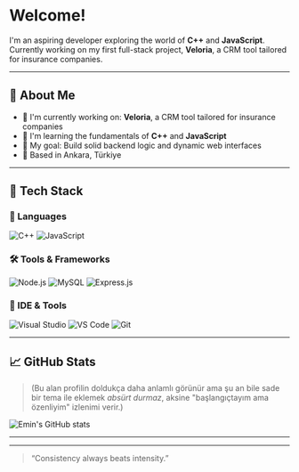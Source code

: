 # Welcome! 

I'm an aspiring developer exploring the world of **C++** and **JavaScript**.  
Currently working on my first full-stack project, **Veloria**, a CRM tool tailored for insurance companies.

---

## 🧠 About Me
- 🔭 I'm currently working on: **Veloria**, a CRM tool tailored for insurance companies
- 🌱 I'm learning the fundamentals of **C++** and **JavaScript**
- 🎯 My goal: Build solid backend logic and dynamic web interfaces
- 📍 Based in Ankara, Türkiye

---

## 🧰 Tech Stack

### 📌 Languages
![C++](https://img.shields.io/badge/C%2B%2B-Beginner-blue?style=flat-square&logo=c%2B%2B)
![JavaScript](https://img.shields.io/badge/JavaScript-Beginner-yellow?style=flat-square&logo=javascript)

### 🛠 Tools & Frameworks
![Node.js](https://img.shields.io/badge/Node.js-Exploring-green?style=flat-square&logo=node.js)
![MySQL](https://img.shields.io/badge/MySQL-Basic-blue?style=flat-square&logo=mysql)
![Express.js](https://img.shields.io/badge/Express.js-Starting-black?style=flat-square&logo=express)

### 🧩 IDE & Tools
![Visual Studio](https://img.shields.io/badge/Visual%20Studio-C++%20Preferred-blueviolet?style=flat-square&logo=visual-studio)
![VS Code](https://img.shields.io/badge/VS%20Code-JS%20%26%20Web%20Dev%20Preferred-blue?style=flat-square&logo=visual-studio-code)
![Git](https://img.shields.io/badge/Git-Intermediate-orange?style=flat-square&logo=git) 

---

## 📈 GitHub Stats

> (Bu alan profilin doldukça daha anlamlı görünür ama şu an bile sade bir tema ile eklemek *absürt durmaz*, aksine "başlangıçtayım ama özenliyim" izlenimi verir.)

![Emin's GitHub stats](https://github-readme-stats.vercel.app/api?username=Eminxsy&show_icons=true&theme=tokyonight&hide=contribs,prs)

--- 
<!--

## 📫 Let's Connect

- LinkedIn: [linkedin.com/in/emin](https://linkedin.com/in/emin) *(varsa)*
 - Portfolio / Site: [emin.dev](https://emin.dev) *(varsa)*  -->

---

> “Consistency always beats intensity.” 

